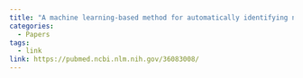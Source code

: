 ```yaml
---
title: "A machine learning-based method for automatically identifying novel cells in annotating single-cell RNA-seq data"
categories:
  - Papers
tags:
  - link
link: https://pubmed.ncbi.nlm.nih.gov/36083008/
---
```

